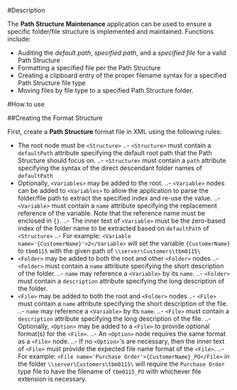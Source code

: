 #Description

The **Path Structure Maintenance** application can be used to ensure a specific folder/file structure is implemented and maintained. Functions include:

 - Auditing the *default path*, *specified path*, and a *specified file* for a valid Path Structure
 - Formatting a specified file per the Path Structure
 - Creating a clipboard entry of the proper filename syntax for a specified Path Structure file type
 - Moving files by file type to a specified Path Structure folder.

#How to use

##Creating the Format Structure

First, create a **Path Structure** format file in XML using the following rules:

 - The root node must be `<Structure>`
 ..- `<Structure>` must contain a `defaultPath` attribute specifying the default root path that the Path Structure should focus on.
 ..- `<Structure>` must contain a `path` attribute specifying the syntax of the direct descendant folder names of `defaultPath`
 - Optionally, `<Variables>` may be added to the root.
 ..- `<Variable>` nodes can be added to `<Variables>` to allow the application to parse the folder/file path to extract the specified index and re-use the value.
 ..- `<Variable>` must contain a `name` attribute specifying the replacement reference of the variable. Note that the reference name must be enclosed in `{}`.
 ..- The inner text of `<Variable>` must be the zero-based index of the folder name to be extracted based on `defaultPath` of `<Structure>`
 ..- For example: `<Variable name='{CustomerName}'>2</Variable>` will set the variable `{CustomerName}` to `tbm0115` with the given path of `\\server\Customers\tbm0115\`
 - `<Folder>` may be added to both the root and other `<Folder>` nodes
 ..- `<Folder>` must contain a `name` attribute specifying the short description of the folder.
 ..- `name` may reference a `<Variable>` by its `name`.
 ..- `<Folder>` must contain a `description` attribute specifying the long description of the folder.
 - `<File>` may be added to both the root and `<Folder>` nodes
 ..- `<File>` must contain a `name` attribute specifying the short description of the file.
 ..- `name` may reference a `<Variable>` by its `name`.
 ..- `<File>` must contain a `description` attribute specifying the long description of the file.
 ..- Optionally, `<Option>` may be added to a `<File>` to provide optional format(s) for the `<File>`.
 ..- An `<Option>` node requires the same format as a `<File>` node.
 ..- If no `<Option>`'s are necessary, then the inner text of `<File>` must provide the expected file name format of the `<File>`.
 ..- For example: `<File name='Purchase Order'>{CustomerName}_PO</File>` in the folder `\\server\Customers\tbm0115\` will require the `Purchase Order` type file to have the filename of `tbm0115_PO` with whichever file extension is necessary.
